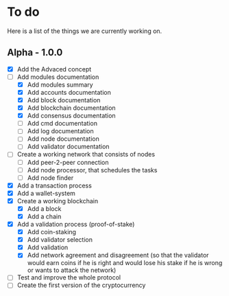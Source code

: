 # To do
Here is a list of the things we are currently working on.

## Alpha - 1.0.0
- [x] Add the Advaced concept
- [ ] Add modules documentation
  - [x] Add modules summary
  - [x] Add accounts documentation
  - [x] Add block documentation
  - [x] Add blockchain documentation
  - [x] Add consensus documentation
  - [ ] Add cmd documentation
  - [ ] Add log documentation
  - [ ] Add node documentation
  - [ ] Add validator documentation
- [ ] Create a working network that consists of nodes
  - [ ] Add peer-2-peer connection
  - [ ] Add node processor, that schedules the tasks
  - [ ] Add node finder
- [x] Add a transaction process
- [x] Add a wallet-system
- [x] Create a working blockchain
  - [x] Add a block
  - [x] Add a chain
- [x] Add a validation process (proof-of-stake)
  - [x] Add coin-staking
  - [x] Add validator selection
  - [x] Add validation
  - [x] Add network agreement and disagreement (so that the validator would earn coins if he is right and would lose his stake if he is wrong or wants to attack the network)
- [ ] Test and improve the whole protocol
- [ ] Create the first version of the cryptocurrency
